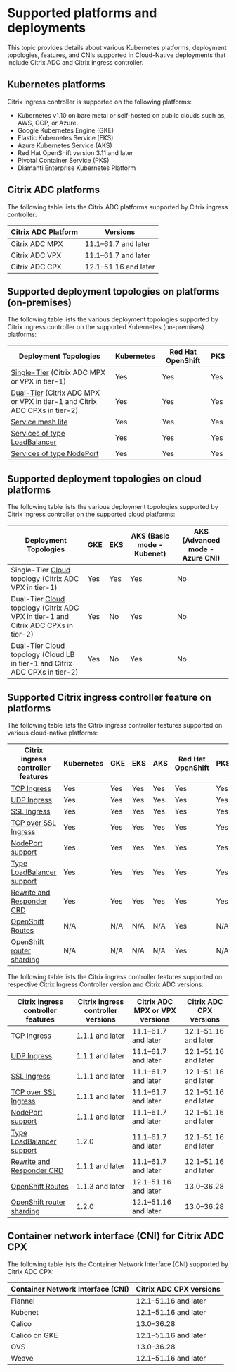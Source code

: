 # Supported platforms and deployments

This topic provides details about various Kubernetes platforms, deployment topologies, features, and CNIs supported in Cloud-Native deployments that include Citrix ADC and Citrix ingress controller.

## Kubernetes platforms

Citrix ingress controller is supported on the following platforms:

-  Kubernetes v1.10 on bare metal or self-hosted on public clouds such as, AWS, GCP, or Azure.
-  Google Kubernetes Engine (GKE)
-  Elastic Kubernetes Service (EKS)
-  Azure Kubernetes Service (AKS)
-  Red Hat OpenShift version 3.11 and later
-  Pivotal Container Service (PKS)
-  Diamanti Enterprise Kubernetes Platform

## Citrix ADC platforms

The following table lists the Citrix ADC platforms supported by Citrix ingress controller:

| Citrix ADC Platform | Versions |
| ------------------- | -------- |
| Citrix ADC MPX      | 11.1–61.7 and later |
| Citrix ADC VPX      | 11.1–61.7 and later |
| Citrix ADC CPX      | 12.1–51.16 and later |

## Supported deployment topologies on platforms (on-premises)

The following table lists the various deployment topologies supported by Citrix ingress controller on the supported Kubernetes (on-premises) platforms:

| Deployment Topologies | Kubernetes | Red Hat OpenShift | PKS |
| --------------------- | ---------- | --------------------------- | ------------------------- |
| [Single-Tier](https://developer-docs.citrix.com/projects/citrix-k8s-ingress-controller/en/latest/deployment-topologies/#single-tier-topology) (Citrix ADC MPX or VPX in tier-1)| Yes | Yes | Yes |
| [Dual-Tier](https://developer-docs.citrix.com/projects/citrix-k8s-ingress-controller/en/latest/deployment-topologies/#dual-tier-topology) (Citrix ADC MPX or VPX in tier-1 and Citrix ADC CPXs in tier-2) | Yes | Yes | Yes |
| [Service mesh lite](deployment-topologies.md#service-mesh-lite) | Yes | Yes | Yes |
| [Services of type LoadBalancer](deployment-topologies.md#services-of-type-loadbalancer) | Yes | Yes | Yes |
| [Services of type NodePort](deployment-topologies.md#services-of-type-nodeport) | Yes | Yes | Yes |

## Supported deployment topologies on cloud platforms

The following table lists the various deployment topologies supported by Citrix ingress controller on the supported cloud platforms:

| Deployment Topologies | GKE | EKS | AKS (Basic mode - Kubenet) | AKS (Advanced mode - Azure CNI) |
| --------------------- |  --------------------------- | ------------------------- | --------------- | ----------------- |
| Single-Tier [Cloud](https://developer-docs.citrix.com/projects/citrix-k8s-ingress-controller/en/latest/deployment-topologies/#cloud-topology) topology (Citrix ADC VPX in tier-1) | Yes | Yes | Yes | No | |
| Dual-Tier [Cloud](https://developer-docs.citrix.com/projects/citrix-k8s-ingress-controller/en/latest/deployment-topologies/#cloud-topology) topology (Citrix ADC VPX in tier-1 and Citrix ADC CPXs in tier-2) | Yes | No | Yes | No |
| Dual-Tier [Cloud](https://developer-docs.citrix.com/projects/citrix-k8s-ingress-controller/en/latest/deployment-topologies/#cloud-topology) topology (Cloud LB in tier-1 and Citrix ADC CPXs in tier-2) | Yes | No | Yes | No |

## Supported Citrix ingress controller feature on platforms

The following table lists the Citrix ingress controller features supported on various cloud-native platforms:

| Citrix ingress controller features | Kubernetes | GKE | EKS | AKS | Red Hat OpenShift | PKS |
| --------------------- | ---------- | --------------------------- | ------------------------- | --------------- | ----------------- | --------------------------------|
| [TCP Ingress](https://developer-docs.citrix.com/projects/citrix-k8s-ingress-controller/en/latest/how-to/tcp-udp-ingress/) | Yes | Yes | Yes | Yes | Yes | Yes |
| [UDP Ingress](https://developer-docs.citrix.com/projects/citrix-k8s-ingress-controller/en/latest/how-to/tcp-udp-ingress/) | Yes | Yes | Yes | Yes | Yes | Yes |
| [SSL Ingress](https://developer-docs.citrix.com/projects/citrix-k8s-ingress-controller/en/latest/certificate-management/tls-certificate-handling/) | Yes | Yes | Yes | Yes | Yes | Yes |
| [TCP over SSL Ingress](https://developer-docs.citrix.com/projects/citrix-k8s-ingress-controller/en/latest/how-to/tcp-udp-ingress/#load-balance-ingress-traffic-based-on-tcp-over-ssl) | Yes | Yes | Yes | Yes | Yes | Yes |
| [NodePort support](https://developer-docs.citrix.com/projects/citrix-k8s-ingress-controller/en/latest/network/nodeport/) | Yes | Yes | Yes | Yes | Yes | Yes |
| [Type LoadBalancer support](https://developer-docs.citrix.com/projects/citrix-k8s-ingress-controller/en/latest/network/type_loadbalancer/) | Yes | Yes | Yes | Yes | Yes | Yes |
| [Rewrite and Responder CRD](https://developer-docs.citrix.com/projects/citrix-k8s-ingress-controller/en/latest/crds/rewrite-responder/) | Yes | Yes | Yes | Yes | Yes | Yes |
| [OpenShift Routes](https://developer-docs.citrix.com/projects/citrix-k8s-ingress-controller/en/latest/deploy/deploy-cic-openshift/) | N/A | N/A | N/A | N/A | Yes | N/A |
| [OpenShift router sharding](https://developer-docs.citrix.com/projects/citrix-k8s-ingress-controller/en/latest/deploy/deploy-openshift-sharding/) | N/A | N/A | N/A | N/A | Yes | N/A |

The following table lists the Citrix ingress controller features supported on respective Citrix Ingress Controller version and Citrix ADC versions:

| Citrix ingress controller features | Citrix ingress controller versions | Citrix ADC MPX or VPX versions | Citrix ADC CPX versions |
| --------------------- | --------------------------- |--------------------------------| -------  |
| [TCP Ingress](https://developer-docs.citrix.com/projects/citrix-k8s-ingress-controller/en/latest/how-to/tcp-udp-ingress/) | 1.1.1 and later | 11.1–61.7 and later | 12.1–51.16 and later  |
| [UDP Ingress](https://developer-docs.citrix.com/projects/citrix-k8s-ingress-controller/en/latest/how-to/tcp-udp-ingress/) | 1.1.1 and later | 11.1–61.7 and later | 12.1–51.16 and later |
| [SSL Ingress](https://developer-docs.citrix.com/projects/citrix-k8s-ingress-controller/en/latest/how-to/tcp-udp-ingress/) | 1.1.1 and later | 11.1–61.7 and later | 12.1–51.16 and later |
| [TCP over SSL Ingress](https://developer-docs.citrix.com/projects/citrix-k8s-ingress-controller/en/latest/how-to/tcp-udp-ingress/) | 1.1.1 and later | 11.1–61.7 and later| 12.1–51.16 and later |
| [NodePort support](https://developer-docs.citrix.com/projects/citrix-k8s-ingress-controller/en/latest/network/nodeport/) | 1.1.1 and later | 11.1–61.7 and later | 12.1–51.16 and later |
| [Type LoadBalancer support](https://developer-docs.citrix.com/projects/citrix-k8s-ingress-controller/en/latest/network/type_loadbalancer/) | 1.2.0 | 11.1–61.7 and later | 12.1–51.16 and later |
| [Rewrite and Responder CRD](https://developer-docs.citrix.com/projects/citrix-k8s-ingress-controller/en/latest/crds/rewrite-responder/) | 1.1.1 and later | 11.1–61.7 and later | 12.1–51.16 and later |
| [OpenShift Routes](https://developer-docs.citrix.com/projects/citrix-k8s-ingress-controller/en/latest/deploy/deploy-cic-openshift/) | 1.1.3 and later | 12.1–51.16 and later | 13.0–36.28 |
| [OpenShift router sharding](https://developer-docs.citrix.com/projects/citrix-k8s-ingress-controller/en/latest/deploy/deploy-openshift-sharding/) | 1.2.0 | 12.1–51.16 and later | 13.0–36.28 |

## Container network interface (CNI) for Citrix ADC CPX

The following table lists the Container Network Interface (CNI) supported by Citrix ADC CPX:

| Container Network Interface (CNI) | Citrix ADC CPX versions |
| --------------------------------- | ----------------------- |
| Flannel | 12.1–51.16 and later |
| Kubenet | 12.1–51.16 and later |
| Calico | 13.0–36.28 |
| Calico on GKE | 12.1–51.16 and later |
| OVS | 13.0–36.28 |
| Weave | 12.1–51.16 and later |
